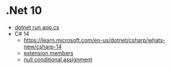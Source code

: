 # .Net 10

- [dotnet run app.cs](https://devblogs.microsoft.com/dotnet/announcing-dotnet-run-app/)
- C# 14
  - https://learn.microsoft.com/en-us/dotnet/csharp/whats-new/csharp-14
  - [extension members](https://learn.microsoft.com/en-us/dotnet/csharp/whats-new/csharp-14#extension-members)
  - [null conditional assignment](https://learn.microsoft.com/en-us/dotnet/csharp/whats-new/csharp-14#null-conditional-assignment)
